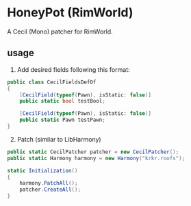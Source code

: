 # HoneyPot (RimWorld)

A Cecil (Mono) patcher for RimWorld.

## usage

1. Add desired fields following this format:
```cs
public class CecilFieldsDefOf
{
    [CecilField(typeof(Pawn), isStatic: false)]
    public static bool testBool;

    [CecilField(typeof(Pawn), isStatic: false)]
    public static Pawn testPawn;
}
 ```
2. Patch (similar to LibHarmony)
```cs
public static CecilPatcher patcher = new CecilPatcher();
public static Harmony harmony = new Harmony("krkr.roofs");

static Initialization()
{
    harmony.PatchAll();
    patcher.CreateAll();
}
```
